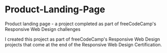 # Product-Landing-Page
Product landing page - a project completed as part of freeCodeCamp's Responsive Web Design challenges

I created this project as part of freeCodeCamp's Responsive Web Design projects that come at the end of the Responsive Web Design Certification.

